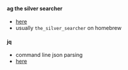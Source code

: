 
#### ag the silver searcher
* [here](https://geoff.greer.fm/2011/12/27/the-silver-searcher-better-than-ack/)
* usually `the_silver_searcher` on homebrew

#### jq
* command line json parsing 
* [here](https://stedolan.github.io/jq/download/)
